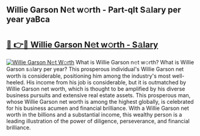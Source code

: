 ## Willie Garson N𝚎t w𝚘rth - Part-qIt S𝚊lary per year yaBca

# <h2><a href="http://gc3mbch.nevu.top/?p=Willie+Garson">🔗 👉🔴 Willie Garson N𝚎t w𝚘rth - S𝚊lary</a></h2>

[![Willie Garson N𝚎t W𝚘rth](https://i.imgur.com/Oavwk0R.jpeg)](http://gc3mbch.nevu.top/?p=Willie+Garson)
What is Willie Garson n𝚎t w𝚘rth? What is Willie Garson s𝚊lary per year?
This prosperous individual's Willie Garson net worth is considerable, positioning him among the industry's most well-heeled. His income from his job is considerable, but it is outmatched by Willie Garson net worth, which is thought to be amplified by his diverse business pursuits and extensive real estate assets. This prosperous man, whose Willie Garson net worth is among the highest globally, is celebrated for his business acumen and financial brilliance. With a Willie Garson net worth in the billions and a substantial income, this wealthy person is a leading illustration of the power of diligence, perseverance, and financial brilliance.
